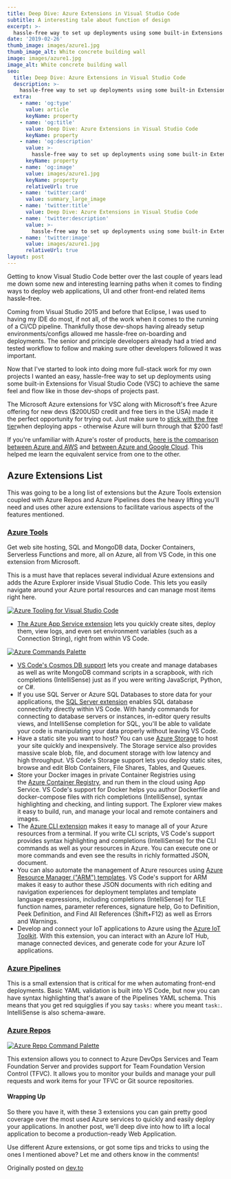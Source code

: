 ```yaml
---
title: Deep Dive: Azure Extensions in Visual Studio Code
subtitle: A interesting tale about function of design
excerpt: >-
  hassle-free way to set up deployments using some built-in Extensions for Visual Studio Code (VSC)
date: '2019-02-26'
thumb_image: images/azure1.jpg
thumb_image_alt: White concrete building wall
image: images/azure1.jpg
image_alt: White concrete building wall
seo:
  title: Deep Dive: Azure Extensions in Visual Studio Code
  description: >-
    hassle-free way to set up deployments using some built-in Extensions for Visual Studio Code (VSC)
  extra:
    - name: 'og:type'
      value: article
      keyName: property
    - name: 'og:title'
      value: Deep Dive: Azure Extensions in Visual Studio Code
      keyName: property
    - name: 'og:description'
      value: >-
        hassle-free way to set up deployments using some built-in Extensions for Visual Studio Code (VSC)
      keyName: property
    - name: 'og:image'
      value: images/azure1.jpg
      keyName: property
      relativeUrl: true
    - name: 'twitter:card'
      value: summary_large_image
    - name: 'twitter:title'
      value: Deep Dive: Azure Extensions in Visual Studio Code
    - name: 'twitter:description'
      value: >-
        hassle-free way to set up deployments using some built-in Extensions for Visual Studio Code (VSC)
    - name: 'twitter:image'
      value: images/azure1.jpg
      relativeUrl: true
layout: post
---
```


Getting to know Visual Studio Code better over the last couple of years lead me down some new and interesting learning paths when it comes to finding ways to deploy web applications, UI and other front-end related items hassle-free.

Coming from Visual Studio 2015 and before that Eclipse, I was used to having my IDE do most, if not all, of the work when it comes to the running of a CI/CD pipeline. Thankfully those dev-shops having already setup environments/configs allowed me hassle-free on-boarding and deployments. The senior and principle developers already had a tried and tested workflow to follow and making sure other developers followed it was important.

Now that I've started to look into doing more full-stack work for my own projects I wanted an easy, hassle-free way to set up deployments using some built-in Extensions for Visual Studio Code (VSC) to achieve the same feel and flow like in those dev-shops of projects past.

The Microsoft Azure extensions for VSC along with Microsoft's free Azure offering for new devs ($200USD credit and free tiers in the USA) made it the perfect opportunity for trying out. Just make sure to [stick with the free tier](https://azure.com/e/0b85c8efd3f744488c636e0e9c04fa0f)when deploying apps - otherwise Azure will burn through that $200 fast!

If you're unfamiliar with Azure's roster of products, [here is the comparison between Azure and AWS](https://docs.microsoft.com/en-us/azure/architecture/aws-professional/services) and [between Azure and Google Cloud](https://cloud.google.com/free/docs/map-azure-google-cloud-platform). This helped me learn the equivalent service from one to the other.

## Azure Extensions List

This was going to be a long list of extensions but the Azure Tools extension coupled with Azure Repos and Azure Pipelines does the heavy lifting you'll need and uses other azure extensions to facilitate various aspects of the features mentioned.

### [Azure Tools](https://marketplace.visualstudio.com/items?itemName=ms-vscode.vscode-node-azure-pack)

Get web site hosting, SQL and MongoDB data, Docker Containers, Serverless Functions and more, all on Azure, all from VS Code, in this one extension from Microsoft.

This is a must have that replaces several individual Azure extensions and adds the Azure Explorer inside Visual Studio Code. This lets you easily navigate around your Azure portal resources and can manage most items right here.

[![Azure Tooling for Visual Studio Code](images/explorer.png)](https://res.cloudinary.com/practicaldev/image/fetch/s--sLQbBfjs--/c_limit%2Cf_auto%2Cfl_progressive%2Cq_auto%2Cw_880/https://github.com/microsoft/vscode-node-azure-pack/raw/master/explorer.png)

- [The Azure App Service extension](https://marketplace.visualstudio.com/items?itemName=ms-azuretools.vscode-azureappservice) lets you quickly create sites, deploy them, view logs, and even set environment variables (such as a Connection String), right from within VS Code.

[![Azure Commands Palette](images/commandpalette.png)](https://res.cloudinary.com/practicaldev/image/fetch/s--MoTEmBWx--/c_limit%2Cf_auto%2Cfl_progressive%2Cq_auto%2Cw_880/https://github.com/microsoft/vscode-node-azure-pack/raw/master/commandpalette.png)

- [VS Code's Cosmos DB support](https://marketplace.visualstudio.com/items?itemName=ms-azuretools.vscode-cosmosdb) lets you create and manage databases as well as write MongoDB command scripts in a scrapbook, with rich completions (IntelliSense) just as if you were writing JavaScript, Python, or C#.
- If you use SQL Server or Azure SQL Databases to store data for your applications, the [SQL Server extension](https://marketplace.visualstudio.com/items?itemName=ms-mssql.mssql) enables SQL database connectivity directly within VS Code. With handy commands for connecting to database servers or instances, in-editor query results views, and IntelliSense completion for SQL, you'll be able to validate your code is manipulating your data properly without leaving VS Code.
- Have a static site you want to host? You can use [Azure Storage](https://marketplace.visualstudio.com/items?itemName=ms-azuretools.vscode-azurestorage) to host your site quickly and inexpensively. The Storage service also provides massive scale blob, file, and document storage with low latency and high throughput. VS Code's Storage support lets you deploy static sites, browse and edit Blob Containers, File Shares, Tables, and Queues.
- Store your Docker images in private Container Registries using the [Azure Container Registry](https://marketplace.visualstudio.com/items?itemName=formulahendry.docker-explorer), and run them in the cloud using App Service. VS Code's support for Docker helps you author Dockerfile and docker-compose files with rich completions (IntelliSense), syntax highlighting and checking, and linting support. The Explorer view makes it easy to build, run, and manage your local and remote containers and images.
- The [Azure CLI extension](https://marketplace.visualstudio.com/items?itemName=ms-vscode.azurecli) makes it easy to manage all of your Azure resources from a terminal. If you write CLI scripts, VS Code's support provides syntax highlighting and completions (IntelliSense) for the CLI commands as well as your resources in Azure. You can execute one or more commands and even see the results in richly formatted JSON, document.
- You can also automate the management of Azure resources using [Azure Resource Manager ("ARM") templates](https://marketplace.visualstudio.com/items?itemName=msazurermtools.azurerm-vscode-tools). VS Code's support for ARM makes it easy to author these JSON documents with rich editing and navigation experiences for deployment templates and template language expressions, including completions (IntelliSense) for TLE function names, parameter references, signature help, Go to Definition, Peek Definition, and Find All References (Shift+F12) as well as Errors and Warnings.
- Develop and connect your IoT applications to Azure using the [Azure IoT Toolkit](https://marketplace.visualstudio.com/items?itemName=vsciot-vscode.azure-iot-toolkit). With this extension, you can interact with an Azure IoT Hub, manage connected devices, and generate code for your Azure IoT applications.

### [Azure Pipelines](https://marketplace.visualstudio.com/items?itemName=ms-azure-devops.azure-pipelines)

This is a small extension that is critical for me when automating front-end deployments. Basic YAML validation is built into VS Code, but now you can have syntax highlighting that's aware of the Pipelines YAML schema. This means that you get red squigglies if you say `tasks:` where you meant `task:`. IntelliSense is also schema-aware.

### [Azure Repos](https://marketplace.visualstudio.com/items?itemName=ms-vsts.team)

[![Azure Repo Command Palette](images/vscode.png)](https://res.cloudinary.com/practicaldev/image/fetch/s--DCIKQFXf--/c_limit%2Cf_auto%2Cfl_progressive%2Cq_auto%2Cw_880/https://github.com/Microsoft/azure-repos-vscode/raw/master/assets/vscode.png)

This extension allows you to connect to Azure DevOps Services and Team Foundation Server and provides support for Team Foundation Version Control (TFVC). It allows you to monitor your builds and manage your pull requests and work items for your TFVC or Git source repositories.

#### Wrapping Up

So there you have it, with these 3 extensions you can gain pretty good coverage over the most used Azure services to quickly and easily deploy your applications. In another post, we'll deep dive into how to lift a local application to become a production-ready Web Application.

Use different Azure extensions, or got some tips and tricks to using the ones I mentioned above? Let me and others know in the comments!

Originally posted on [dev.to](https://dev.to/vip3rousmango/deep-dive-visual-studio-code---azure-extensions-2b9o)
